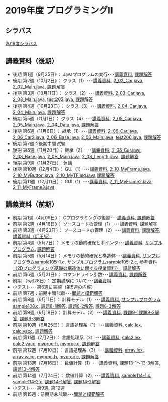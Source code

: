 # 2019年度 プログラミングII

## シラバス
[2019度シラバス](https://github.com/nit-ibaraki-prog3i/lecture/blob/master/src/SyllabusPDF.pdf)

## 講義資料（後期）
* 後期 第1週（9月25日）： Javaプログラムの実行･･･[講義資料](https://github.com/nit-ibaraki-prog3i/lecture/raw/master/src/p2-2-01.pdf), [課題解答](https://github.com/nit-ibaraki-prog3i/lecture/raw/master/src/p2-2-01-ans.pdf)
* 後期 第2週（10月2日）： クラス（1）･･･[講義資料](https://github.com/nit-ibaraki-prog3i/lecture/raw/master/src/p2-2-02.pdf), [2_02_Car.java](https://github.com/nit-ibaraki-prog3i/lecture/raw/master/src/week202/2_02_Car.java), [2_02_Main.java](https://github.com/nit-ibaraki-prog3i/lecture/raw/master/src/week202/2_02_Main.java), [課題解答](https://github.com/nit-ibaraki-prog3i/lecture/raw/master/src/p2-2-02-ans.pdf)
* 後期 第3週（10月11日）： クラス（2）･･･[講義資料](https://github.com/nit-ibaraki-prog3i/lecture/raw/master/src/p2-2-03.pdf), [2_03_Car.java](https://github.com/nit-ibaraki-prog3i/lecture/raw/master/src/week203/2_03_Car.java), [2_03_Main.java](https://github.com/nit-ibaraki-prog3i/lecture/raw/master/src/week203/2_03_Main.java), [test203.java](https://github.com/nit-ibaraki-prog3i/lecture/raw/master/src/week203/test203.java), [課題解答](https://github.com/nit-ibaraki-prog3i/lecture/raw/master/src/p2-2-03-ans.pdf)
* 後期 第4週（10月23日）： クラス（3）･･･[講義資料](https://github.com/nit-ibaraki-prog3i/lecture/raw/master/src/p2-2-04.pdf), [2_04_Car.java](https://github.com/nit-ibaraki-prog3i/lecture/raw/master/src/week204/2_04_Car.java), [2_04_Main.java](https://github.com/nit-ibaraki-prog3i/lecture/raw/master/src/week204/2_04_Main.java), [課題解答](https://github.com/nit-ibaraki-prog3i/lecture/raw/master/src/p2-2-04-ans.pdf)
* 後期 第5週（11月1日）： クラス（4）･･･[講義資料](https://github.com/nit-ibaraki-prog3i/lecture/raw/master/src/p2-2-05.pdf), [2_05_Car.java](https://github.com/nit-ibaraki-prog3i/lecture/raw/master/src/week205/2_05_Car.java), [2_05_Main.java](https://github.com/nit-ibaraki-prog3i/lecture/raw/master/src/week205/2_05_Main.java), [2_04_Data.java](https://github.com/nit-ibaraki-prog3i/lecture/raw/master/src/week205/2_04_Data.java), [課題解答](https://github.com/nit-ibaraki-prog3i/lecture/raw/master/src/p2-2-05-ans.pdf)
* 後期 第6週（11月6日）： 継承（1）･･･[講義資料](https://github.com/nit-ibaraki-prog3i/lecture/raw/master/src/p2-2-06.pdf), [2_06_Car.java](https://github.com/nit-ibaraki-prog3i/lecture/raw/master/src/week206/2_06_Car.java), [2_06_Car2.java](https://github.com/nit-ibaraki-prog3i/lecture/raw/master/src/week206/2_06_Car2.java), [2_06_Base.java](https://github.com/nit-ibaraki-prog3i/lecture/raw/master/src/week206/2_06_Base.java), [2_06_Main.java](https://github.com/nit-ibaraki-prog3i/lecture/raw/master/src/week206/2_06_Main.java), [test206.java](https://github.com/nit-ibaraki-prog3i/lecture/raw/master/src/week206/test206.java), [課題解答](https://github.com/nit-ibaraki-prog3i/lecture/raw/master/src/p2-2-06-ans.pdf)
* 後期 第7週：後期中間試験
* 後期 第8週（11月20日）： 継承（2）･･･[講義資料](https://github.com/nit-ibaraki-prog3i/lecture/raw/master/src/p2-2-08.pdf), [2_08_Car.java](https://github.com/nit-ibaraki-prog3i/lecture/raw/master/src/week208/2_08_Car.java), [2_08_Base.java](https://github.com/nit-ibaraki-prog3i/lecture/raw/master/src/week208/2_08_Base.java), [2_08_Main.java](https://github.com/nit-ibaraki-prog3i/lecture/raw/master/src/week208/2_08_Main.java), [2_08_Length.java](https://github.com/nit-ibaraki-prog3i/lecture/raw/master/src/week208/2_08_Length.java), [課題解答](https://github.com/nit-ibaraki-prog3i/lecture/raw/master/src/p2-2-08-ans.pdf)
* 後期 第9週（11月27日）：休講
* 後期 第10週（12月4日）： GUI（1）･･･[講義資料](https://github.com/nit-ibaraki-prog3i/lecture/raw/master/src/p2-2-10.pdf), [2_10_MyFrame.java](https://github.com/nit-ibaraki-prog3i/lecture/raw/master/src/week210/2_10_MyFrame.java), [2_10_MyButton.java](https://github.com/nit-ibaraki-prog3i/lecture/raw/master/src/week210/2_10_MyButton.java), [2_10_MyTField.java](https://github.com/nit-ibaraki-prog3i/lecture/raw/master/src/week210/2_10_MyTField.java) [課題解答](https://github.com/nit-ibaraki-prog3i/lecture/raw/master/src/p2-2-10-ans.pdf)
* 後期 第11週（12月11日）： GUI（1）･･･[講義資料](https://github.com/nit-ibaraki-prog3i/lecture/raw/master/src/p2-2-11.pdf), [2_11_MyFrame2.java](https://github.com/nit-ibaraki-prog3i/lecture/raw/master/src/week211/2_11_MyFrame2.java), [2_11_MyFrame3.java](https://github.com/nit-ibaraki-prog3i/lecture/raw/master/src/week211/2_11_MyFrame3.java)

## 講義資料（前期）
* 前期 第1週（4月09日）： Cプログラミングの復習･･･[講義資料](https://github.com/nit-ibaraki-prog3i/lecture/raw/master/src/p2-1-01.pdf), [課題解答](https://github.com/nit-ibaraki-prog3i/lecture/raw/master/src/p2-1-01-ans.pdf)
* 前期 第2週（4月16日）： ソースコードの管理（1）･･･[講義資料](https://github.com/nit-ibaraki-prog3i/lecture/raw/master/src/p2-1-02.pdf), [課題解答](https://github.com/nit-ibaraki-prog3i/lecture/raw/master/src/p2-1-02-ans.pdf)
* 前期 第3週（4月23日）： ソースコードの管理（2）･･･[講義資料](https://github.com/nit-ibaraki-prog3i/lecture/raw/master/src/p2-1-03.pdf), [課題解答](https://github.com/nit-ibaraki-prog3i/lecture/raw/master/src/p2-1-03-ans.pdf), 
[講義資料（訂正版）](https://github.com/nit-ibaraki-prog3i/lecture/raw/master/src/p2-1-03-訂正版.pdf)
* 前期 第4週（5月7日）： メモリの動的確保とポインタ･･･[講義資料](https://github.com/nit-ibaraki-prog3i/lecture/raw/master/src/p2-1-04.pdf), [サンプルプログラム](https://github.com/nit-ibaraki-prog3i/lecture/raw/master/src/sample104.c), [課題解答](https://github.com/nit-ibaraki-prog3i/lecture/raw/master/src/p2-1-04-ans.pdf)
* 前期 第5週（5月14日）： メモリの動的確保と構造体･･･[講義資料](https://github.com/nit-ibaraki-prog3i/lecture/raw/master/src/p2-1-05.pdf), [サンプルプログラムsample105-1.c](https://github.com/nit-ibaraki-prog3i/lecture/raw/master/src/sample105-1.c), [サンプルプログラムsample105-2.c](https://github.com/nit-ibaraki-prog3i/lecture/raw/master/src/sample105-2.c), [参考資料（2Dプログラミング基礎の構造体に関する授業資料）](https://github.com/nit-ibaraki-prog3i/lecture/raw/master/src/kiso2-10.pdf), [課題解答](https://github.com/nit-ibaraki-prog3i/lecture/raw/master/src/p2-1-05-ans.pdf)
* 前期 第6週（5月21日）： コマンドライン引数･･･[講義資料](https://github.com/nit-ibaraki-prog3i/lecture/raw/master/src/p2-1-06.pdf), [課題解答](https://github.com/nit-ibaraki-prog3i/lecture/raw/master/src/p2-1-06-ans.pdf)
* 前期 （5月28日）： 定期試験について･･･[講義資料](https://github.com/nit-ibaraki-prog3i/lecture/raw/master/src/p2-1-06+.pdf)
* 小テスト･･･[第6週に実施（第5週の内容）](https://github.com/nit-ibaraki-prog3i/lecture/raw/master/src/p2-1-06-test.pdf)
* 前期 第7週：前期中間試験･･･[問題と模範解答](https://github.com/nit-ibaraki-prog3i/lecture/raw/master/src/2019-p2-1-mid.pdf)
* 前期 第8週（6月11日）： 計算モデル（1）･･･[講義資料](https://github.com/nit-ibaraki-prog3i/lecture/raw/master/src/p2-1-08.pdf), [サンプルプログラムsample108.c](https://github.com/nit-ibaraki-prog3i/lecture/raw/master/src/week108/sample108.c), [課題8-1解答](https://github.com/nit-ibaraki-prog3i/lecture/raw/master/src/week108/ans108-1.c), [課題8-2解答](https://github.com/nit-ibaraki-prog3i/lecture/raw/master/src/week108/ans108-2.c), [課題8-3解答](https://github.com/nit-ibaraki-prog3i/lecture/raw/master/src/week108/ans108-3.c)
* 前期 第9週（6月18日）： 計算モデル（2）･･･[講義資料](https://github.com/nit-ibaraki-prog3i/lecture/raw/master/src/p2-1-09.pdf), [課題9-1課題9-2解答](https://github.com/nit-ibaraki-prog3i/lecture/raw/master/src/week109/ans109-1.c), [課題9-3解答](https://github.com/nit-ibaraki-prog3i/lecture/raw/master/src/week109/ans109-2.c)
* 前期 第10週（6月25日）： 言語処理系（1）･･･[講義資料](https://github.com/nit-ibaraki-prog3i/lecture/raw/master/src/p2-1-10.pdf), [calc.lex](https://github.com/nit-ibaraki-prog3i/lecture/raw/master/src/week110/calc.lex), [calc.yacc](https://github.com/nit-ibaraki-prog3i/lecture/raw/master/src/week110/calc.yacc), [課題解答](https://github.com/nit-ibaraki-prog3i/lecture/raw/master/src/week110/ans110.txt)
* 前期 第11週（7月2日）： 言語処理系（2）･･･[講義資料](https://github.com/nit-ibaraki-prog3i/lecture/raw/master/src/p2-1-11.pdf), [calc2.lex](https://github.com/nit-ibaraki-prog3i/lecture/raw/master/src/week111/calc2.lex), [calc2.yacc](https://github.com/nit-ibaraki-prog3i/lecture/raw/master/src/week111/calc2.yacc), [myproc.h](https://github.com/nit-ibaraki-prog3i/lecture/raw/master/src/week111/myproc.h), [myproc.c](https://github.com/nit-ibaraki-prog3i/lecture/raw/master/src/week111/myproc.c), [課題解答](https://github.com/nit-ibaraki-prog3i/lecture/raw/master/src/week111/ans111.txt)
* 前期 第12週（7月10日）： 言語処理系（3）･･･[講義資料](https://github.com/nit-ibaraki-prog3i/lecture/raw/master/src/p2-1-12.pdf), [array.lex](https://github.com/nit-ibaraki-prog3i/lecture/raw/master/src/week112/array.lex), [array.yacc](https://github.com/nit-ibaraki-prog3i/lecture/raw/master/src/week112/array.yacc), [myproc.h](https://github.com/nit-ibaraki-prog3i/lecture/raw/master/src/week112/myproc.h), [myproc.c](https://github.com/nit-ibaraki-prog3i/lecture/raw/master/src/week112/myproc.c), [課題解答](https://github.com/nit-ibaraki-prog3i/lecture/raw/master/src/week112/ans112.txt)
* 前期 第13週（7月16日）： 数値計算（1）･･･[講義資料](https://github.com/nit-ibaraki-prog3i/lecture/raw/master/src/p2-1-13.pdf), [課題13-1〜13-3解答](https://github.com/nit-ibaraki-prog3i/lecture/raw/master/src/week113/ans113-1.c), [課題13-4解答](https://github.com/nit-ibaraki-prog3i/lecture/raw/master/src/week113/ans113-2.txt)
* 前期 第14週（7月24日）： 数値計算（2）･･･[講義資料](https://github.com/nit-ibaraki-prog3i/lecture/raw/master/src/p2-1-14.pdf), [sample114-1.c](https://github.com/nit-ibaraki-prog3i/lecture/raw/master/src/week114/sample114-1.c), [sample114-2.c](https://github.com/nit-ibaraki-prog3i/lecture/raw/master/src/week114/sample114-2.c), [課題14-1解答](https://github.com/nit-ibaraki-prog3i/lecture/raw/master/src/week114/ans114-1.c), [課題14-2解答](https://github.com/nit-ibaraki-prog3i/lecture/raw/master/src/week114/ans114-2.c)
* 小テスト･･･[第9週](https://github.com/nit-ibaraki-prog3i/lecture/raw/master/src/p2-1-09-test.pdf), [第12週](https://github.com/nit-ibaraki-prog3i/lecture/raw/master/src/p2-1-12-test.pdf)
* 前期 第15週：前期期末試験･･･[問題と模範解答](https://github.com/nit-ibaraki-prog3i/lecture/raw/master/src/2019-p2-1-term.pdf)
